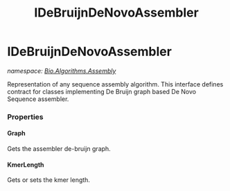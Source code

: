 ﻿---
title: IDeBruijnDeNovoAssembler
---

# IDeBruijnDeNovoAssembler
_namespace: [Bio.Algorithms.Assembly](N-Bio.Algorithms.Assembly.html)_

Representation of any sequence assembly algorithm.
 This interface defines contract for classes implementing 
 De Bruijn graph based De Novo Sequence assembler.



### Properties

#### Graph
Gets the assembler de-bruijn graph.
#### KmerLength
Gets or sets the kmer length.

